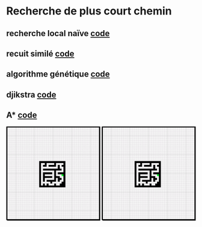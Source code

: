 # Recherche de plus court chemin

## recherche local naïve [code](Assets/Scripts/MainScript.cs#L86)
## recuit similé [code](Assets/Scripts/MainScript.cs#L372)
## algorithme génétique [code](Assets/Scripts/MainScript.cs#L439)
## djikstra [code](Assets/Scripts/MainScript.cs#L137)
## A* [code](Assets/Scripts/MainScript.cs#L259)

<p align="center">
<img src="rapport/djikstra.gif" width="250px">
<img src="rapport/aStar.gif" width="250px">
</p>
